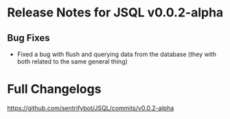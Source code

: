 # Release Notes for JSQL v0.0.2-alpha

## Bug Fixes
- Fixed a bug with flush and querying data from the database (they with both related to the same general thing)

# Full Changelogs

https://github.com/sentrifybot/JSQL/commits/v0.0.2-alpha